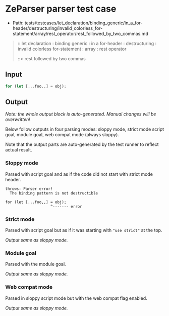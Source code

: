 # ZeParser parser test case

- Path: tests/testcases/let_declaration/binding_generic/in_a_for-header/destructuring/invalid_colorless_for-statement/array/rest_operator/rest_followed_by_two_commas.md

> :: let declaration : binding generic : in a for-header : destructuring : invalid colorless for-statement : array : rest operator
>
> ::> rest followed by two commas

## Input

`````js
for (let [...foo,,] = obj);
`````

## Output

_Note: the whole output block is auto-generated. Manual changes will be overwritten!_

Below follow outputs in four parsing modes: sloppy mode, strict mode script goal, module goal, web compat mode (always sloppy).

Note that the output parts are auto-generated by the test runner to reflect actual result.

### Sloppy mode

Parsed with script goal and as if the code did not start with strict mode header.

`````
throws: Parser error!
  The binding pattern is not destructible

for (let [...foo,,] = obj);
                    ^------- error
`````

### Strict mode

Parsed with script goal but as if it was starting with `"use strict"` at the top.

_Output same as sloppy mode._

### Module goal

Parsed with the module goal.

_Output same as sloppy mode._

### Web compat mode

Parsed in sloppy script mode but with the web compat flag enabled.

_Output same as sloppy mode._
